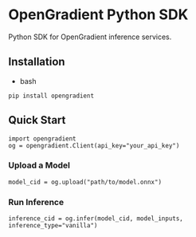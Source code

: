 # OpenGradient Python SDK

Python SDK for OpenGradient inference services.

## Installation

- bash
```
pip install opengradient
```

## Quick Start
```
import opengradient
og = opengradient.Client(api_key="your_api_key")
```

### Upload a Model
```
model_cid = og.upload("path/to/model.onnx")
```

### Run Inference
```
inference_cid = og.infer(model_cid, model_inputs, inference_type="vanilla")
```